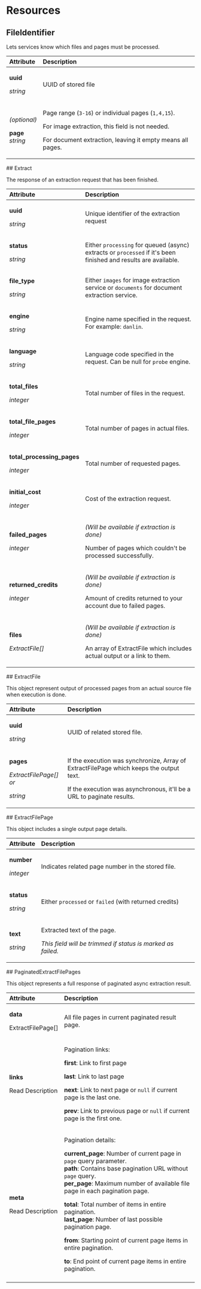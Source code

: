 # Resources

## FileIdentifier

Lets services know which files and pages must be processed.

<table>
  <thead>
    <tr>
      <th style="text-align:left">Attribute</th>
      <th style="text-align:left">Description</th>
    </tr>
  </thead>
  <tbody>
    <tr>
      <td style="text-align:left">
        <p><b>uuid</b>
        </p>
        <p><em>string</em>
        </p>
      </td>
      <td style="text-align:left">UUID of stored file</td>
    </tr>
    <tr>
      <td style="text-align:left">
        <p><em>(optional)</em>
        </p>
        <p><b>page<br /></b><em>string</em>
        </p>
      </td>
      <td style="text-align:left">
        <p>Page range (<code>3-16</code>) or individual pages (<code>1,4,15</code>).</p>
        <p>For image extraction, this field is not needed.</p>
        <p>For document extraction, leaving it empty means all pages.</p>
      </td>
    </tr>
  </tbody>
</table>## Extract

The response of an extraction request that has been finished.

<table>
  <thead>
    <tr>
      <th style="text-align:left">Attribute</th>
      <th style="text-align:left">Description</th>
    </tr>
  </thead>
  <tbody>
    <tr>
      <td style="text-align:left">
        <p><b>uuid</b>
        </p>
        <p><em>string</em>
        </p>
      </td>
      <td style="text-align:left">Unique identifier of the extraction request</td>
    </tr>
    <tr>
      <td style="text-align:left">
        <p><b>status</b>
        </p>
        <p><em>string</em>
        </p>
      </td>
      <td style="text-align:left">Either <code>processing</code> for queued (async) extracts or <code>processed</code> if
        it&apos;s been finished and results are available.</td>
    </tr>
    <tr>
      <td style="text-align:left">
        <p><b>file_type</b>
        </p>
        <p><em>string</em>
        </p>
      </td>
      <td style="text-align:left">Either <code>images</code> for image extraction service or <code>documents</code> for
        document extraction service.</td>
    </tr>
    <tr>
      <td style="text-align:left">
        <p><b>engine</b>
        </p>
        <p><em>string</em>
        </p>
      </td>
      <td style="text-align:left">Engine name specified in the request. For example: <code>danlin</code>.</td>
    </tr>
    <tr>
      <td style="text-align:left">
        <p><b>language</b>
        </p>
        <p><em>string</em>
        </p>
      </td>
      <td style="text-align:left">Language code specified in the request. Can be null for <code>probe</code> engine.</td>
    </tr>
    <tr>
      <td style="text-align:left">
        <p><b>total_files</b>
        </p>
        <p><em>integer</em>
        </p>
      </td>
      <td style="text-align:left">Total number of files in the request.</td>
    </tr>
    <tr>
      <td style="text-align:left">
        <p><b>total_file_pages</b>
        </p>
        <p><em>integer</em>
        </p>
      </td>
      <td style="text-align:left">Total number of pages in actual files.</td>
    </tr>
    <tr>
      <td style="text-align:left">
        <p><b>total_processing_pages</b>
        </p>
        <p><em>integer</em>
        </p>
      </td>
      <td style="text-align:left">Total number of requested pages.</td>
    </tr>
    <tr>
      <td style="text-align:left">
        <p><b>initial_cost</b>
        </p>
        <p><em>integer</em>
        </p>
      </td>
      <td style="text-align:left">Cost of the extraction request.</td>
    </tr>
    <tr>
      <td style="text-align:left">
        <p><b>failed_pages</b>
        </p>
        <p><em>integer</em>
        </p>
      </td>
      <td style="text-align:left">
        <p><em>(Will be available if extraction is done)<br /></em>
        </p>
        <p>Number of pages which couldn&apos;t be processed successfully.</p>
      </td>
    </tr>
    <tr>
      <td style="text-align:left">
        <p><b>returned_credits</b>
        </p>
        <p><em>integer</em>
        </p>
      </td>
      <td style="text-align:left">
        <p><em>(Will be available if extraction is done)<br /></em>
        </p>
        <p>Amount of credits returned to your account due to failed pages.</p>
      </td>
    </tr>
    <tr>
      <td style="text-align:left">
        <p><b>files</b>
        </p>
        <p><em>ExtractFile[]</em>
        </p>
      </td>
      <td style="text-align:left">
        <p><em>(Will be available if extraction is done)<br /></em>
        </p>
        <p>An array of ExtractFile which includes actual output or a link to them.</p>
      </td>
    </tr>
  </tbody>
</table>## ExtractFile

This object represent output of processed pages from an actual source file when execution is done.

<table>
  <thead>
    <tr>
      <th style="text-align:left">Attribute</th>
      <th style="text-align:left">Description</th>
    </tr>
  </thead>
  <tbody>
    <tr>
      <td style="text-align:left">
        <p><b>uuid</b>
        </p>
        <p><em>string</em>
        </p>
      </td>
      <td style="text-align:left">UUID of related stored file.</td>
    </tr>
    <tr>
      <td style="text-align:left">
        <p><b>pages</b>
        </p>
        <p><em>ExtractFilePage[] or</em>
        </p>
        <p><em>string</em>
        </p>
      </td>
      <td style="text-align:left">
        <p>If the execution was synchronize, Array of ExtractFilePage which keeps
          the output text.</p>
        <p>If the execution was asynchronous, it&apos;ll be a URL to paginate results.</p>
      </td>
    </tr>
  </tbody>
</table>## ExtractFilePage

This object includes a single output page details.

<table>
  <thead>
    <tr>
      <th style="text-align:left">Attribute</th>
      <th style="text-align:left">Description</th>
    </tr>
  </thead>
  <tbody>
    <tr>
      <td style="text-align:left">
        <p><b>number</b>
        </p>
        <p><em>integer</em>
        </p>
      </td>
      <td style="text-align:left">Indicates related page number in the stored file.</td>
    </tr>
    <tr>
      <td style="text-align:left">
        <p><b>status</b>
        </p>
        <p><em>string</em>
        </p>
      </td>
      <td style="text-align:left">Either <code>processed</code> or <code>failed</code> (with returned credits)</td>
    </tr>
    <tr>
      <td style="text-align:left">
        <p><b>text</b>
        </p>
        <p><em>string</em>
        </p>
      </td>
      <td style="text-align:left">
        <p>Extracted text of the page.</p>
        <p><em>This field will be trimmed if status is marked as failed.</em>
        </p>
      </td>
    </tr>
  </tbody>
</table>## PaginatedExtractFilePages

This object represents a full response of paginated async extraction result.

<table>
  <thead>
    <tr>
      <th style="text-align:left">Attribute</th>
      <th style="text-align:left">Description</th>
    </tr>
  </thead>
  <tbody>
    <tr>
      <td style="text-align:left">
        <p><b>data</b>
        </p>
        <p>ExtractFilePage[]</p>
      </td>
      <td style="text-align:left">All file pages in current paginated result page.</td>
    </tr>
    <tr>
      <td style="text-align:left">
        <p><b>links</b>
        </p>
        <p>Read Description</p>
      </td>
      <td style="text-align:left">
        <p>Pagination links:</p>
        <p><b>first</b>: Link to first page</p>
        <p><b>last</b>: Link to last page</p>
        <p><b>next</b>: Link to next page or <code>null</code> if current page is the
          last one.</p>
        <p><b>prev</b>: Link to previous page or <code>null</code> if current page
          is the first one.</p>
      </td>
    </tr>
    <tr>
      <td style="text-align:left">
        <p><b>meta</b>
        </p>
        <p>Read Description</p>
      </td>
      <td style="text-align:left">
        <p>Pagination details:</p>
        <p><b>current_page</b>: Number of current page in <code>page</code> query parameter.
          <br
          /><b>path</b>: Contains base pagination URL without <code>page</code> query.
          <br
          /><b>per_page</b>: Maximum number of available file page in each pagination
          page.</p>
        <p><b>total</b>: Total number of items in entire pagination.
          <br /><b>last_page</b>: Number of last possible pagination page.</p>
        <p><b>from</b>: Starting point of current page items in entire pagination.</p>
        <p><b>to</b>: End point of current page items in entire pagination.</p>
      </td>
    </tr>
    <tr>
      <td style="text-align:left"></td>
      <td style="text-align:left"></td>
    </tr>
  </tbody>
</table>